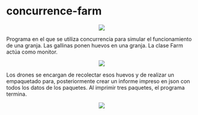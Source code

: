 # concurrence-farm
<p align="center">
  <img src="https://i.imgur.com/IN0zCGg.png"/>
</p>
Programa en el que se utiliza concurrencia para simular el funcionamiento de una granja. Las gallinas ponen huevos en una granja. La clase Farm actúa como monitor.

<p align="center">
  <img src="https://i.imgur.com/wOkIcDU.png"/>
</p>

Los drones se encargan de recolectar esos huevos y de realizar un empaquetado para, posteriormente crear un informe impreso en json con todos los datos de los paquetes. Al imprimir tres paquetes, el programa termina.

<p align="center">
  <img src="https://i.imgur.com/2KYfhb7.png"/>
</p>
